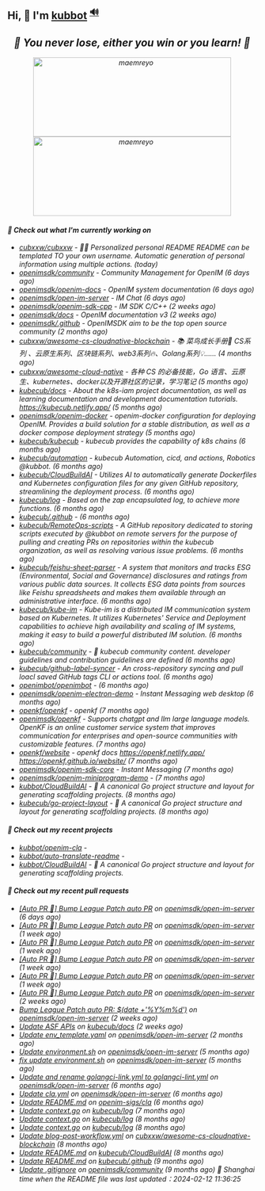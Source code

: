 ## Hi, 👋  I'm <a href="https://github.com/kubbot" target="_blank">kubbot</a> <sup><a href="https://nsddd.top" />🔊</a></sup>

<h2 align="center"><em>🌟 You never lose, either you win or you learn!<em> 💪</h2>

<p align="center">
	<img src="https://github-readme-stats.vercel.app/api?username=kubbot&theme=dracula&show_icons=true" alt="maemreyo" width="400" height="160" />
	<img src="http://github-readme-streak-stats.herokuapp.com?user=kubbot&theme=dracula&hide_border=false" alt="maemreyo" width="400" height="160"/>
</p>

</p>

#### 👷 Check out what I'm currently working on

- [cubxxw/cubxxw](https://github.com/cubxxw/cubxxw) - 🏄‍♂️ Personalized personal README README can be templated TO your own username. Automatic generation of personal information using multiple actions.    (today)
- [openimsdk/community](https://github.com/openimsdk/community) - Community Management for OpenIM (6 days ago)
- [openimsdk/openim-docs](https://github.com/openimsdk/openim-docs) - OpenIM system documentation (6 days ago)
- [openimsdk/open-im-server](https://github.com/openimsdk/open-im-server) - IM Chat  (6 days ago)
- [openimsdk/openim-sdk-cpp](https://github.com/openimsdk/openim-sdk-cpp) - IM SDK C/C&#43;&#43; (2 weeks ago)
- [openimsdk/docs](https://github.com/openimsdk/docs) - OpenIM documentation v3 (2 weeks ago)
- [openimsdk/.github](https://github.com/openimsdk/.github) - OpenIMSDK aim to be the top open source community (2 months ago)
- [cubxxw/awesome-cs-cloudnative-blockchain](https://github.com/cubxxw/awesome-cs-cloudnative-blockchain) - 📚 菜鸟成长手册🚀  CS系列 、云原生系列、区块链系列、web3系列🔥、Golang系列💡...... (4 months ago)
- [cubxxw/awesome-cloud-native](https://github.com/cubxxw/awesome-cloud-native) - 各种 CS 的必备技能，Go 语言、云原生、kubernetes、docker以及开源社区的记录，学习笔记 (5 months ago)
- [kubecub/docs](https://github.com/kubecub/docs) - About the k8s-iam project documentation, as well as learning documentation and development documentation tutorials. https://kubecub.netlify.app/ (5 months ago)
- [openimsdk/openim-docker](https://github.com/openimsdk/openim-docker) - openim-docker configuration for deploying OpenIM. Provides a build solution for a stable distribution, as well as a docker compose deployment strategy (5 months ago)
- [kubecub/kubecub](https://github.com/kubecub/kubecub) - kubecub provides the capability of k8s chains (6 months ago)
- [kubecub/automation](https://github.com/kubecub/automation) - kubecub Automation, cicd, and actions, Robotics @kubbot. (6 months ago)
- [kubecub/CloudBuildAI](https://github.com/kubecub/CloudBuildAI) - Utilizes AI to automatically generate Dockerfiles and Kubernetes configuration files for any given GitHub repository, streamlining the deployment process. (6 months ago)
- [kubecub/log](https://github.com/kubecub/log) - Based on the zap encapsulated log, to achieve more functions.  (6 months ago)
- [kubecub/.github](https://github.com/kubecub/.github) -  (6 months ago)
- [kubecub/RemoteOps-scripts](https://github.com/kubecub/RemoteOps-scripts) - A GitHub repository dedicated to storing scripts executed by @kubbot on remote servers for the purpose of pulling and creating PRs on repositories within the kubecub organization, as well as resolving various issue problems. (6 months ago)
- [kubecub/feishu-sheet-parser](https://github.com/kubecub/feishu-sheet-parser) - A system that monitors and tracks ESG (Environmental, Social and Governance) disclosures and ratings from various public data sources. It collects ESG data points from sources like Feishu spreadsheets and makes them available through an administrative interface. (6 months ago)
- [kubecub/kube-im](https://github.com/kubecub/kube-im) - Kube-im is a distributed IM communication system based on Kubernetes. It utilizes Kubernetes&#39; Service and Deployment capabilities to achieve high availability and scaling of IM systems, making it easy to build a powerful distributed IM solution. (6 months ago)
- [kubecub/community](https://github.com/kubecub/community) - 🚀 kubecub community content. developer guidelines and contribution guidelines are defined (6 months ago)
- [kubecub/github-label-syncer](https://github.com/kubecub/github-label-syncer) - An cross-repository syncing and pull loacl saved GitHub tags CLI or actions tool. (6 months ago)
- [openimbot/openimbot](https://github.com/openimbot/openimbot) -  (6 months ago)
- [openimsdk/openim-electron-demo](https://github.com/openimsdk/openim-electron-demo) - Instant Messaging web desktop (6 months ago)
- [openkf/openkf](https://github.com/openkf/openkf) - openkf (7 months ago)
- [openimsdk/openkf](https://github.com/openimsdk/openkf) - Supports chatgpt and llm large language models. OpenKF is an online customer service system that improves communication for enterprises and open-source communities with customizable features. (7 months ago)
- [openkf/website](https://github.com/openkf/website) - openkf docs https://openkf.netlify.app/  https://openkf.github.io/website/ (7 months ago)
- [openimsdk/openim-sdk-core](https://github.com/openimsdk/openim-sdk-core) - Instant Messaging (7 months ago)
- [openimsdk/openim-miniprogram-demo](https://github.com/openimsdk/openim-miniprogram-demo) -  (7 months ago)
- [kubbot/CloudBuildAI](https://github.com/kubbot/CloudBuildAI) - 🔮 A canonical Go project structure and layout for generating scaffolding projects. (8 months ago)
- [kubecub/go-project-layout](https://github.com/kubecub/go-project-layout) - 🔮 A canonical Go project structure and layout for generating scaffolding projects.    (8 months ago)

#### 🌱 Check out my recent projects

- [kubbot/openim-cla](https://github.com/kubbot/openim-cla) - 
- [kubbot/auto-translate-readme](https://github.com/kubbot/auto-translate-readme) - 
- [kubbot/CloudBuildAI](https://github.com/kubbot/CloudBuildAI) - 🔮 A canonical Go project structure and layout for generating scaffolding projects.

#### 🔨 Check out my recent pull requests

- [[Auto PR 🤖] Bump League Patch auto PR](https://github.com/openimsdk/open-im-server/pull/1892) on [openimsdk/open-im-server](https://github.com/openimsdk/open-im-server) (6 days ago)
- [[Auto PR 🤖] Bump League Patch auto PR](https://github.com/openimsdk/open-im-server/pull/1884) on [openimsdk/open-im-server](https://github.com/openimsdk/open-im-server) (1 week ago)
- [[Auto PR 🤖] Bump League Patch auto PR](https://github.com/openimsdk/open-im-server/pull/1874) on [openimsdk/open-im-server](https://github.com/openimsdk/open-im-server) (1 week ago)
- [[Auto PR 🤖] Bump League Patch auto PR](https://github.com/openimsdk/open-im-server/pull/1863) on [openimsdk/open-im-server](https://github.com/openimsdk/open-im-server) (1 week ago)
- [[Auto PR 🤖] Bump League Patch auto PR](https://github.com/openimsdk/open-im-server/pull/1837) on [openimsdk/open-im-server](https://github.com/openimsdk/open-im-server) (1 week ago)
- [[Auto PR 🤖] Bump League Patch auto PR](https://github.com/openimsdk/open-im-server/pull/1828) on [openimsdk/open-im-server](https://github.com/openimsdk/open-im-server) (2 weeks ago)
- [Bump League Patch auto PR: $(date &#43;&#39;%Y%m%d&#39;)](https://github.com/openimsdk/open-im-server/pull/1825) on [openimsdk/open-im-server](https://github.com/openimsdk/open-im-server) (2 weeks ago)
- [Update ASF APIs](https://github.com/kubecub/docs/pull/22) on [kubecub/docs](https://github.com/kubecub/docs) (2 weeks ago)
- [Update env_template.yaml](https://github.com/openimsdk/open-im-server/pull/1433) on [openimsdk/open-im-server](https://github.com/openimsdk/open-im-server) (2 months ago)
- [Update environment.sh](https://github.com/openimsdk/open-im-server/pull/1069) on [openimsdk/open-im-server](https://github.com/openimsdk/open-im-server) (5 months ago)
- [fix update environment.sh](https://github.com/openimsdk/open-im-server/pull/1068) on [openimsdk/open-im-server](https://github.com/openimsdk/open-im-server) (5 months ago)
- [Update and rename golangci-link.yml to golangci-lint.yml](https://github.com/openimsdk/open-im-server/pull/637) on [openimsdk/open-im-server](https://github.com/openimsdk/open-im-server) (6 months ago)
- [Update cla.yml](https://github.com/openimsdk/open-im-server/pull/634) on [openimsdk/open-im-server](https://github.com/openimsdk/open-im-server) (6 months ago)
- [Update README.md](https://github.com/openim-sigs/cla/pull/6) on [openim-sigs/cla](https://github.com/openim-sigs/cla) (6 months ago)
- [Update context.go](https://github.com/kubecub/log/pull/14) on [kubecub/log](https://github.com/kubecub/log) (7 months ago)
- [Update context.go](https://github.com/kubecub/log/pull/8) on [kubecub/log](https://github.com/kubecub/log) (8 months ago)
- [Update context.go](https://github.com/kubecub/log/pull/7) on [kubecub/log](https://github.com/kubecub/log) (8 months ago)
- [Update blog-post-workflow.yml](https://github.com/cubxxw/awesome-cs-cloudnative-blockchain/pull/25) on [cubxxw/awesome-cs-cloudnative-blockchain](https://github.com/cubxxw/awesome-cs-cloudnative-blockchain) (8 months ago)
- [Update README.md](https://github.com/kubecub/CloudBuildAI/pull/16) on [kubecub/CloudBuildAI](https://github.com/kubecub/CloudBuildAI) (8 months ago)
- [Update README.md](https://github.com/kubecub/.github/pull/1) on [kubecub/.github](https://github.com/kubecub/.github) (9 months ago)
- [Update .gitignore](https://github.com/openimsdk/community/pull/21) on [openimsdk/community](https://github.com/openimsdk/community) (9 months ago)
 🚀 Shanghai time when the README file was last updated：2024-02-12 11:36:25
